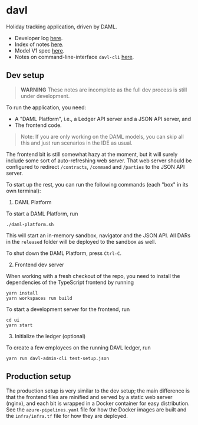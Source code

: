 # davl

Holiday tracking application, driven by DAML.

- Developer log [here](/notes/diary.md).
- Index of notes [here](/notes/index.md).
- Model V1 spec [here](/notes/v1-model.md).
- Notes on command-line-interface `davl-cli` [here](/cli/README.md).

## Dev setup

> **WARNING** These notes are incomplete as the full dev process is still under
> development.

To run the application, you need:
- A "DAML Platform", i.e., a Ledger API server and a JSON API server, and
- The frontend code.

> Note: If you are only working on the DAML models, you can skip all this and
> just run scenarios in the IDE as usual.

The frontend bit is still somewhat hazy at the moment, but it will surely
include some sort of auto-refreshing web server. That web server should be
configured to redirect `/contracts`, `/command` and `/parties` to the JSON API
server.

To start up the rest, you can run the following commands (each "box" in its own
terminal):

1. DAML Platform

To start a DAML Platform, run
```
./daml-platform.sh
```
This will start an in-memory sandbox, navigator and the JSON API. All DARs in
the `released` folder will be deployed to the sandbox as well.

To shut down the DAML Platform, press `Ctrl-C`.

2. Frontend dev server

When working with a fresh checkout of the repo, you need to install the
dependencies of the TypeScript frontend by running
```
yarn install
yarn workspaces run build
```

To start a development server for the frontend, run
```
cd ui
yarn start
```

3. Initialize the ledger (optional)

To create a few employees on the running DAVL ledger, run
```
yarn run davl-admin-cli test-setup.json
```

## Production setup

The production setup is very similar to the dev setup; the main difference is
that the frontend files are minified and served by a static web server (nginx),
and each bit is wrapped in a Docker container for easy distribution. See the
`azure-pipelines.yaml` file for how the Docker images are built and the
`infra/infra.tf` file for how they are deployed.
